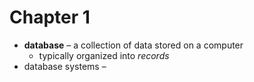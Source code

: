 # Chapter 1
- **database** – a collection of data stored on a computer
	- typically organized into *records*
- database systems – 
